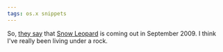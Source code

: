 ```yaml
---
tags: os.x snippets
---
```


So, [they say](http://www.apple.com/macosx/) that [Snow Leopard](/wiki/Snow_Leopard) is coming out in September 2009. I think I've really been living under a rock.
